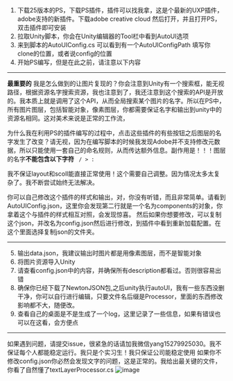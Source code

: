 1. 下载25版本的PS，下载PS插件，插件可以找我拿，这是个最新的UXP插件，adobe支持的新插件。下载adobe creative cloud 然后打开，并且打开PS，双击插件即可安装
2. 拉取Unity脚本，你会在Unity编辑器的Tool栏中看到AutoUI选项
3. 来到脚本的AutoUIConfig.cs 可以看到有一个AutoUIConfigPath 填写你clone的位置，或者说config的位置
4. 开始PS编写，但是在此之前，请注意以下内容

------

**最重要的**
我是怎么做到的让图片复现的？你会注意到Unity有一个搜索框，能无视路径，根据资源名字搜索资源，我也注意到了，我还注意到这个搜索的API是开放的。我本质上就是调用了这个API，从而全局搜索某个图片的名字。所以在PS中，所有图片图层，包括智能对象，像素图层，你都需要保证名字和输出到unity中的资源名相同。这对美术来说是正常的工作流，

为什么我在利用PS的插件编写的过程中，点击这些插件的有些按钮之后图层的名字发生了改变？请无视，因为在编写脚本的时候我发现Adobe并不支持修改元数据，所以只能使用一套自己的命名规则，从而传达额外信息。副作用是！！！图层的名字**不能包含以下字符**
` / > :`

我不保证layout和scoll能直接正常使用！这个需要自己调整。因为情况太多太复杂了。我不断尝试始终无法解决。

你可以自己修改这个插件的样式和输出，对，你没有听错，而且非常简单。请看到AutoUIConfig.json，这里你会发现第二行就是一个名为components的对象，你拿着这个与插件的样式相互对照，会发现惊喜。
然后如果你想要修改，可以复制这个json，并改名为config.json然后进行修改，到插件中看到重新加载配置。在这个里面选择复制json的文件夹。

------

5. 输出data.json，我建议输出时图片都是用像素图层，而不是智能对象
6. 将图片资源导入Unity 
7. 请查看config.json中的内容，并确保所有description都看过。否则很容易出错
8. 确保你已经下载了NewtonJSON包,之后unity执行autoUI，我有一些东西没删干净，你可以自行进行编辑，只要文件名后缀是Processor，里面的东西修改影响都不大，随便改。
9. 查看自己的桌面是不是生成了一个log，这里记录了一些信息，如果有错误也可以在这看，会方便点

-----

如果遇到问题，请提交issue，很紧急的话请加我微信yang15279925030。我不保证每个人都能稳定运行。我只是个实习生！我只保证公司能稳定使用
如果你不修改config.json你必然会发现文字的问题，这是正常的。我给出最关键的文件，你看了自然懂了textLayerProcessor.cs
![image](https://github.com/user-attachments/assets/b6dbc265-bf80-4d82-bcda-1844703c1a0c)
